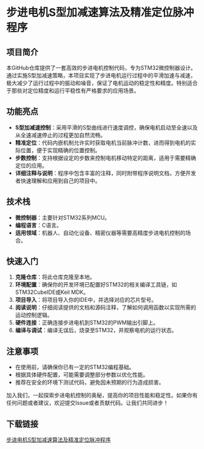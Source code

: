 # 步进电机S型加减速算法及精准定位脉冲程序

## 项目简介

本GitHub仓库提供了一套高效的步进电机控制代码，专为STM32微控制器设计。通过实施S型加减速策略，本项目实现了步进电机运行过程中的平滑加速与减速，极大减少了运行过程中的振动和噪音，保证了电机运动的稳定性和精度。特别适合于那些对定位精度和运行平稳性有严格要求的应用场景。

## 功能亮点

- **S型加减速控制**：采用平滑的S型曲线进行速度调控，确保电机启动至全速以及从全速减速停止的过程更加自然流畅。
- **精准定位**：代码内嵌机制允许实时获取电机当前脉冲计数，进而得到电机的实际位置，便于实现精确的位置控制。
- **步数控制**：支持根据设定的步数来控制电机移动特定的距离，适用于需要精确定位的应用。
- **详细注释与说明**：程序中包含丰富的注释，同时附带程序说明文档，方便开发者快速理解和应用到自己的项目中。

## 技术栈

- **微控制器**：主要针对STM32系列MCU。
- **编程语言**：C语言。
- **适用领域**：机器人、自动化设备、精密仪器等需要高精度步进电机控制的场合。

## 快速入门

1. **克隆仓库**：将此仓库克隆至本地。
2. **环境配置**：确保你的开发环境已配置好STM32的相关编译工具链，如STM32CubeIDE或Keil MDK。
3. **项目导入**：将项目导入你的IDE中，并选择对应的芯片型号。
4. **阅读说明**：仔细阅读提供的文档和源码注释，了解如何调用函数以实现所需的运动控制逻辑。
5. **硬件连接**：正确连接步进电机到STM32的PWM输出引脚上。
6. **编译与调试**：编译无误后，烧录至STM32，并观察电机的运行状态。

## 注意事项

- 在使用前，请确保你已有一定的STM32编程基础。
- 根据具体硬件配置，可能需要调整部分参数以优化性能。
- 推荐在安全的环境下测试代码，避免因未预期的行为造成损害。

加入我们，一起探索步进电机控制的奥秘，提高你的项目性能和稳定性。如果你有任何问题或者建议，欢迎提交Issue或者贡献代码。让我们共同进步！

## 下载链接

[步进电机S型加减速算法及精准定位脉冲程序](https://pan.quark.cn/s/b8499564efd4)